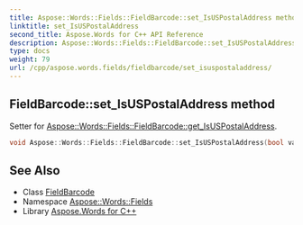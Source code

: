 ```yaml
---
title: Aspose::Words::Fields::FieldBarcode::set_IsUSPostalAddress method
linktitle: set_IsUSPostalAddress
second_title: Aspose.Words for C++ API Reference
description: Aspose::Words::Fields::FieldBarcode::set_IsUSPostalAddress method. Setter for Aspose::Words::Fields::FieldBarcode::get_IsUSPostalAddress in C++.
type: docs
weight: 79
url: /cpp/aspose.words.fields/fieldbarcode/set_isuspostaladdress/
---
```

## FieldBarcode::set_IsUSPostalAddress method


Setter for [Aspose::Words::Fields::FieldBarcode::get_IsUSPostalAddress](../get_isuspostaladdress/).

```cpp
void Aspose::Words::Fields::FieldBarcode::set_IsUSPostalAddress(bool value)
```

## See Also

* Class [FieldBarcode](../)
* Namespace [Aspose::Words::Fields](../../)
* Library [Aspose.Words for C++](../../../)
